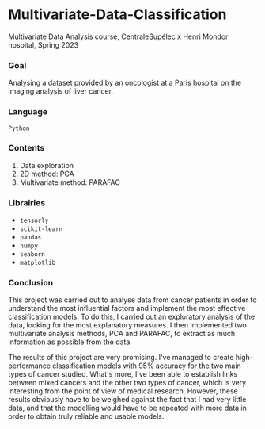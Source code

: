# Multivariate-Data-Classification
Multivariate Data Analysis course, CentraleSupélec x Henri Mondor hospital, Spring 2023

### Goal
Analysing a dataset provided by an oncologist at a Paris hospital on the imaging analysis of liver cancer.

### Language
```Python```

### Contents
1. Data exploration
2. 2D method: PCA
3. Multivariate method: PARAFAC

### Librairies
* ```tensorly```
* ```scikit-learn```
* ```pandas```
* ```numpy```
* ```seaborn```
* ```matplotlib```

### Conclusion
This project was carried out to analyse data from cancer patients in order to understand the most influential factors and implement the most effective classification models. To do this, I carried out an exploratory analysis of the data, looking for the most explanatory measures. I then implemented two multivariate analysis methods, PCA and PARAFAC, to extract as much information as possible from the data.

The results of this project are very promising. I've managed to create high-performance classification models with 95% accuracy for the two main types of cancer studied. What's more, I've been able to establish links between mixed cancers and the other two types of cancer, which is very interesting from the point of view of medical research. However, these results obviously have to be weighed against the fact that I had very little data, and that the modelling would have to be repeated with more data in order to obtain truly reliable and usable models.
